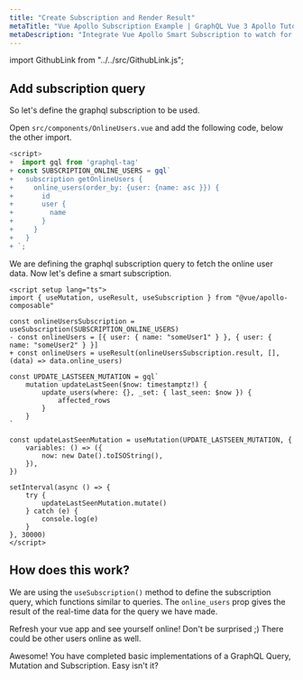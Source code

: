```yaml
---
title: "Create Subscription and Render Result"
metaTitle: "Vue Apollo Subscription Example | GraphQL Vue 3 Apollo Tutorial"
metaDescription: "Integrate Vue Apollo Smart Subscription to watch for changes in real-time data. We use GraphQL subscriptions as an example to get live data in the Vue app"
---
```


import GithubLink from "../../src/GithubLink.js";

## Add subscription query

So let's define the graphql subscription to be used.

Open `src/components/OnlineUsers.vue` and add the following code, below the other import.

<GithubLink link="https://github.com/hasura/learn-graphql/blob/master/tutorials/frontend/vue-apollo/app-final/src/components/OnlineUsers.vue" text="src/components/OnlineUsers.vue" />

```javascript
<script>
+  import gql from 'graphql-tag'
+ const SUBSCRIPTION_ONLINE_USERS = gql`
+   subscription getOnlineUsers {
+     online_users(order_by: {user: {name: asc }}) {
+       id
+       user {
+         name
+       }
+     }
+   }
+ `;
```

We are defining the graphql subscription query to fetch the online user data. Now let's define a smart subscription.

```vue
<script setup lang="ts">
import { useMutation, useResult, useSubscription } from "@vue/apollo-composable"

const onlineUsersSubscription = useSubscription(SUBSCRIPTION_ONLINE_USERS)
- const onlineUsers = [{ user: { name: "someUser1" } }, { user: { name: "someUser2" } }]
+ const onlineUsers = useResult(onlineUsersSubscription.result, [], (data) => data.online_users)

const UPDATE_LASTSEEN_MUTATION = gql`
    mutation updateLastSeen($now: timestamptz!) {
        update_users(where: {}, _set: { last_seen: $now }) {
            affected_rows
        }
    }
`

const updateLastSeenMutation = useMutation(UPDATE_LASTSEEN_MUTATION, {
    variables: () => ({
        now: new Date().toISOString(),
    }),
})

setInterval(async () => {
    try {
        updateLastSeenMutation.mutate()
    } catch (e) {
        console.log(e)
    }
}, 30000)
</script>
```

How does this work?
-------------------

We are using the `useSubscription()` method to define the subscription query, which functions similar to queries. The `online_users` prop gives the result of the real-time data for the query we have made.

Refresh your vue app and see yourself online! Don't be surprised ;) There could be other users online as well.

Awesome! You have completed basic implementations of a GraphQL Query, Mutation and Subscription. Easy isn't it?
